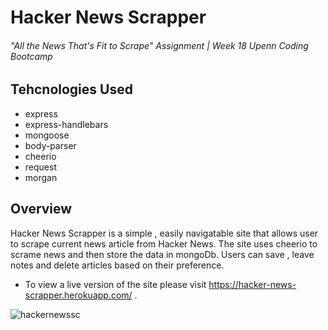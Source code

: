 # Hacker News Scrapper
###### "All the News That's Fit to Scrape" Assignment | Week 18 Upenn Coding Bootcamp

## Tehcnologies Used
  * express
  * express-handlebars
  * mongoose
  * body-parser
  * cheerio
  * request
  * morgan
  
 ## Overview
 
Hacker News Scrapper is a simple , easily navigatable site that allows user to scrape current news article from Hacker News. The site uses cheerio to scrame news and then store the data in mongoDb. Users can save , leave notes and delete articles based on their preference. 
* To view a live version of the site please visit https://hacker-news-scrapper.herokuapp.com/ .

![hackernewssc](https://user-images.githubusercontent.com/36983507/47628254-0b916000-db0b-11e8-8c98-2b60467e444c.JPG)
